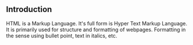 ## Introduction
HTML is a Markup Language. It's full form is Hyper Text Markup Language.
It is primarily used for structure and formatting of webpages. Formatting in the sense using bullet point, text in italics, etc.
